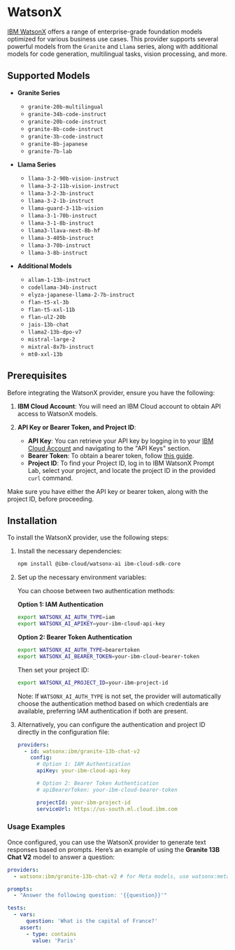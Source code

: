 # WatsonX

[IBM WatsonX](https://www.ibm.com/watsonx) offers a range of enterprise-grade foundation models optimized for various business use cases. This provider supports several powerful models from the `Granite` and `Llama` series, along with additional models for code generation, multilingual tasks, vision processing, and more.

## Supported Models

- **Granite Series**

  - `granite-20b-multilingual`
  - `granite-34b-code-instruct`
  - `granite-20b-code-instruct`
  - `granite-8b-code-instruct`
  - `granite-3b-code-instruct`
  - `granite-8b-japanese`
  - `granite-7b-lab`

- **Llama Series**

  - `llama-3-2-90b-vision-instruct`
  - `llama-3-2-11b-vision-instruct`
  - `llama-3-2-3b-instruct`
  - `llama-3-2-1b-instruct`
  - `llama-guard-3-11b-vision`
  - `llama-3-1-70b-instruct`
  - `llama-3-1-8b-instruct`
  - `llama3-llava-next-8b-hf`
  - `llama-3-405b-instruct`
  - `llama-3-70b-instruct`
  - `llama-3-8b-instruct`

- **Additional Models**
  - `allam-1-13b-instruct`
  - `codellama-34b-instruct`
  - `elyza-japanese-llama-2-7b-instruct`
  - `flan-t5-xl-3b`
  - `flan-t5-xxl-11b`
  - `flan-ul2-20b`
  - `jais-13b-chat`
  - `llama2-13b-dpo-v7`
  - `mistral-large-2`
  - `mixtral-8x7b-instruct`
  - `mt0-xxl-13b`

## Prerequisites

Before integrating the WatsonX provider, ensure you have the following:

1. **IBM Cloud Account**: You will need an IBM Cloud account to obtain API access to WatsonX models.

2. **API Key or Bearer Token, and Project ID**:
   - **API Key**: You can retrieve your API key by logging in to your [IBM Cloud Account](https://cloud.ibm.com) and navigating to the "API Keys" section.
   - **Bearer Token**: To obtain a bearer token, follow [this guide](https://cloud.ibm.com/docs/account?topic=account-iamtoken_from_apikey).
   - **Project ID**: To find your Project ID, log in to IBM WatsonX Prompt Lab, select your project, and locate the project ID in the provided `curl` command.

Make sure you have either the API key or bearer token, along with the project ID, before proceeding.

## Installation

To install the WatsonX provider, use the following steps:

1. Install the necessary dependencies:

   ```sh
   npm install @ibm-cloud/watsonx-ai ibm-cloud-sdk-core
   ```

2. Set up the necessary environment variables:

   You can choose between two authentication methods:

   **Option 1: IAM Authentication**

   ```sh
   export WATSONX_AI_AUTH_TYPE=iam
   export WATSONX_AI_APIKEY=your-ibm-cloud-api-key
   ```

   **Option 2: Bearer Token Authentication**

   ```sh
   export WATSONX_AI_AUTH_TYPE=bearertoken
   export WATSONX_AI_BEARER_TOKEN=your-ibm-cloud-bearer-token
   ```

   Then set your project ID:

   ```sh
   export WATSONX_AI_PROJECT_ID=your-ibm-project-id
   ```

   Note: If `WATSONX_AI_AUTH_TYPE` is not set, the provider will automatically choose the authentication method based on which credentials are available, preferring IAM authentication if both are present.

3. Alternatively, you can configure the authentication and project ID directly in the configuration file:

   ```yaml
   providers:
     - id: watsonx:ibm/granite-13b-chat-v2
       config:
         # Option 1: IAM Authentication
         apiKey: your-ibm-cloud-api-key

         # Option 2: Bearer Token Authentication
         # apiBearerToken: your-ibm-cloud-bearer-token

         projectId: your-ibm-project-id
         serviceUrl: https://us-south.ml.cloud.ibm.com
   ```

### Usage Examples

Once configured, you can use the WatsonX provider to generate text responses based on prompts. Here’s an example of using the **Granite 13B Chat V2** model to answer a question:

```yaml
providers:
  - watsonx:ibm/granite-13b-chat-v2 # for Meta models, use watsonx:meta-llama/llama-3-2-1b-instruct

prompts:
  - "Answer the following question: '{{question}}'"

tests:
  - vars:
      question: 'What is the capital of France?'
    assert:
      - type: contains
        value: 'Paris'
```

